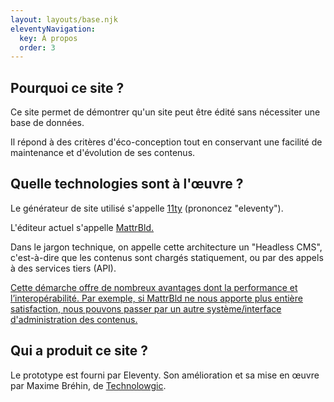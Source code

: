 ```yaml
---
layout: layouts/base.njk
eleventyNavigation:
  key: À propos
  order: 3
---
```


## Pourquoi ce site ?

Ce site permet de démontrer qu'un site peut être édité sans nécessiter une base de données.

Il répond à des critères d'éco-conception tout en conservant une facilité de maintenance et d'évolution de ses contenus.

## Quelle technologies sont à l'œuvre ?

Le générateur de site utilisé s'appelle [11ty](https://www.11ty.dev/) (prononcez "eleventy").

L'éditeur actuel s'appelle [MattrBld.](https://mattrbld.com/)

Dans le jargon technique, on appelle cette architecture un "Headless CMS", c'est-à-dire que les contenus sont chargés statiquement, ou par des appels à des services tiers (API).

[Cette démarche offre de nombreux avantages dont la performance et l’interopérabilité. Par exemple, si MattrBld ne nous apporte plus entière satisfaction, nous pouvons passer par un autre système/interface d'administration des contenus.](https://mattrbld.com/)

## Qui a produit ce site ?

Le prototype est fourni par Eleventy. Son amélioration et sa mise en œuvre par Maxime Bréhin, de [Technolowgic](https://technolowgic.com/).
